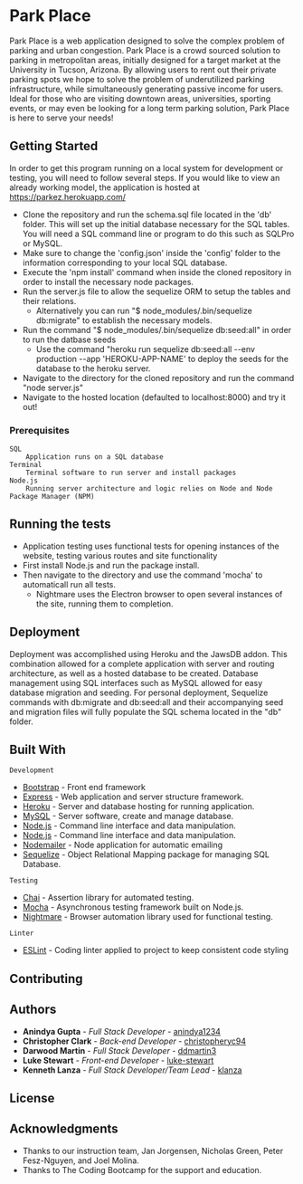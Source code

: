 # Park Place

Park Place is a web application designed to solve the complex problem of parking and urban congestion. Park Place is a crowd sourced solution to parking in metropolitan areas, initially designed for a target market at the University in Tucson, Arizona. By allowing users to rent out their private parking spots we hope to solve the problem of underutilized parking infrastructure, while simultaneously generating passive income for users. Ideal for those who are visiting downtown areas, universities, sporting events, or may even be looking for a long term parking solution, Park Place is here to serve your needs!

## Getting Started

In order to get this program running on a local system for development or testing, you will need to follow several steps. If you would like to view an already working model, the application is hosted at https://parkez.herokuapp.com/

* Clone the repository and run the schema.sql file located in the 'db' folder. This will set up the initial database necessary for the SQL tables. You will need a SQL command line or program to do this such as SQLPro or MySQL.
* Make sure to change the 'config.json' inside the 'config' folder to the information corresponding to your local SQL database.
* Execute the 'npm install' command when inside the cloned repository in order to install the necessary node packages.
* Run the server.js file to allow the sequelize ORM to setup the tables and their relations.
	* Alternatively you can run "$ node_modules/.bin/sequelize db:migrate" to establish the necessary models.
* Run the command "$ node_modules/.bin/sequelize db:seed:all" in order to run the datbase seeds
	* Use the command "heroku run sequelize db:seed:all --env production --app 'HEROKU-APP-NAME' to deploy the seeds for the database to the heroku server.
* Navigate to the directory for the cloned repository and run the command "node server.js"
* Navigate to the hosted location (defaulted to localhost:8000) and try it out!

### Prerequisites

```
SQL
	Application runs on a SQL database
Terminal
	Terminal software to run server and install packages
Node.js
	Running server architecture and logic relies on Node and Node Package Manager (NPM)
```
## Running the tests

* Application testing uses functional tests for opening instances of the website, testing various routes and site functionality
* First install Node.js and run the package install.
* Then navigate to the directory and use the command 'mocha' to automaticall run all tests.
	* Nightmare uses the Electron browser to open several instances of the site, running them to completion.

## Deployment

Deployment was accomplished using Heroku and the JawsDB addon. This combination allowed for a complete application with server and routing architecture, as well as a hosted database to be created. Database management using SQL interfaces such as MySQL allowed for easy database migration and seeding. For personal deployment, Sequelize commands with db:migrate and db:seed:all and their accompanying seed and migration files will fully populate the SQL schema located in the "db" folder.

## Built With

```
Development
```
* [Bootstrap](https://getbootstrap.com/) - Front end framework
* [Express](https://expressjs.com) - Web application and server structure framework.
* [Heroku](https://www.heroku.com/) - Server and database hosting for running application.
* [MySQL](https://www.mysql.com/) - Server software, create and manage database.
* [Node.js](https://nodejs.org/en/) - Command line interface and data manipulation.
* [Node.js](https://nodejs.org/en/) - Command line interface and data manipulation.
* [Nodemailer](https://nodemailer.com/) - Node application for automatic emailing
* [Sequelize](docs.sequelizejs.com/) - Object Relational Mapping package for managing SQL Database.
```
Testing
```
* [Chai](http://www.chaijs.com/) - Assertion library for automated testing.
* [Mocha](https://mochajs.org/) - Asynchronous testing framework built on Node.js.
* [Nightmare](http://www.nightmarejs.org/) - Browser automation library used for functional testing.
```
Linter
```
* [ESLint](https://eslint.org/) - Coding linter applied to project to keep consistent code styling
  
## Contributing

## Authors

* **Anindya Gupta** - *Full Stack Developer* - [anindya1234](https://github.com/anindya1234)
* **Christopher Clark** - *Back-end Developer* - [christopheryc94](https://github.com/christopheryc94)
* **Darwood Martin** - *Full Stack Developer* - [ddmartin3](https://github.com/ddmartin3)
* **Luke Stewart** - *Front-end Developer* - [luke-stewart](https://github.com/linkadinkadoo)
* **Kenneth Lanza** - *Full Stack Developer/Team Lead* - [klanza](https://github.com/klanza)


## License


## Acknowledgments

* Thanks to our instruction team, Jan Jorgensen, Nicholas Green, Peter Fesz-Nguyen, and Joel Molina.
* Thanks to The Coding Bootcamp for the support and education.
